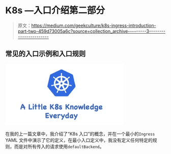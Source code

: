 # K8s —入口介绍第二部分

> 原文：<https://medium.com/geekculture/k8s-ingress-introduction-part-two-459d73005a6c?source=collection_archive---------3----------------------->

## 常见的入口示例和入口规则

![](img/81d46761bbe0c9fae042ef6f9e41edae.png)

在我的上一篇文章中，我介绍了“K8s 入口”的概念，并在一个最小的`Ingress` YAML 文件中演示了它的定义，在最小入口定义中，我没有定义任何特定的规则，而是对所有传入的请求使用`defaultBackend`。